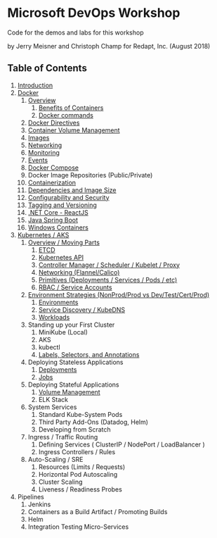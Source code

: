 # Microsoft DevOps Workshop
Code for the demos and labs for this workshop

by Jerry Meisner and Christoph Champ for Redapt, Inc. (August 2018)

## Table of Contents

1. [Introduction](01_introduction)
1. [Docker](02_docker)
   1. [Overview](02_docker/01_overview)
      1. [Benefits of Containers](02_docker/01_overview/01_benefits_of_containers.md)
      2. [Docker commands](02_docker/01_overview/02_docker_commands.md)
   2. [Docker Directives](02_docker/02_docker_directives/README.md)
   3. [Container Volume Management](02_docker/03_container_volume_management/README.md)
   4. [Images](02_docker/04_images/README.md)
   5. [Networking](02_docker/05_networking/README.md)
   6. [Monitoring](02_docker/06_monitoring/README.md)
   7. [Events](02_docker/07_events/README.md)
   8. [Docker Compose](02_docker/08_docker_compose/README.md)
   9. Docker Image Repositories (Public/Private)
   10. [Containerization](02_docker/09_containerization)
      1. [Dependencies and Image Size](09_containerization/01_dependencies_and_image_size.md)
      2. [Configurability and Security](09_containerization/02_configurability_and_security.md)
      3. [Tagging and Versioning](09_containerization/03_tagging_versioning.md)
      4. [.NET Core - ReactJS](09_containerization/04_netcore_react.md)
      5. [Java Spring Boot](09_containerization/05_java_spring.md)
      6. [Windows Containers](09_containerization/06_windows.md)
2. [Kubernetes / AKS](03_kubernetes_aks)
   1. [Overview / Moving Parts](03_kubernetes_aks/01_overview)
      1. [ETCD](03_kubernetes_aks/01_overview/01_etcd.md)
      2. [Kubernetes API](03_kubernetes_aks/01_overview/02_kubernetes_api.md)
      3. [Controller Manager / Scheduler / Kubelet / Proxy](03_kubernetes_aks/01_overview/03_controller_manager-scheduler-kubelet-proxy.md)
      4. [Networking (Flannel/Calico)](03_kubernetes_aks/01_overview/04_networking.md)
      5. [Primitives (Deployments / Services / Pods / etc)](03_kubernetes_aks/01_overview/05_k8s_primitives.md)
      6. [RBAC / Service Accounts](03_kubernetes_aks/01_overview/06_rbac.md)
   2. [Environment Strategies (NonProd/Prod vs Dev/Test/Cert/Prod)](03_kubernetes_aks/02_environment_strategies)
      1. [Environments](03_kubernetes_aks/02_environment_strategies/01_environments.md)
      2. [Service Discovery / KubeDNS](03_kubernetes_aks/02_environment_strategies/02_service_discovery.md)
      3. [Workloads](03_kubernetes_aks/02_environment_strategies/03_workloads.md)
   3. Standing up your First Cluster
      1. MiniKube (Local)
      2. AKS
      3. kubectl
      4. [Labels, Selectors, and Annotations](03_kubernetes_aks/03_standing_up_your_first_cluster/04_labels_selectors_annotations.md)
   4. Deploying Stateless Applications
      1. [Deployments](03_kubernetes_aks/04_deploying_stateless_apps/01_deployments.md)
      2. [Jobs](03_kubernetes_aks/04_deploying_stateless_apps/02_jobs.md)
   5. Deploying Stateful Applications
      1. [Volume Management](03_kubernetes_aks/04_deploying_stateful_apps/01_volume_management.md)
      2. ELK Stack
   6. System Services
      1. Standard Kube-System Pods
      2. Third Party Add-Ons (Datadog, Helm)
      3. Developing from Scratch
   7. Ingress / Traffic Routing
      1. Defining Services ( ClusterIP / NodePort / LoadBalancer )
      2. Ingress Controllers / Rules
   8. Auto-Scaling / SRE
      1. Resources (Limits / Requests)
      2. Horizontal Pod Autoscaling
      3. Cluster Scaling
      4. Liveness / Readiness Probes
3. Pipelines
   1. Jenkins
   2. Containers as a Build Artifact / Promoting Builds
   3. Helm
   4. Integration Testing Micro-Services
